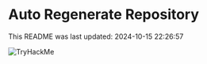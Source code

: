 # Auto Regenerate Repository

This README was last updated: 2024-10-15 22:26:57

 ![TryHackMe](https://tryhackme.com/badge/533634)
